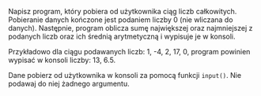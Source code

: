 Napisz program, który pobiera od użytkownika ciąg liczb całkowitych. Pobieranie danych kończone jest podaniem liczby 0 (nie wliczana do danych). Następnie, program oblicza sumę największej oraz najmniejszej z podanych liczb oraz ich średnią arytmetyczną i wypisuje je w konsoli.

Przykładowo dla ciągu podawanych liczb: 1, -4, 2, 17, 0, program powinien wypisać w konsoli liczby: 13, 6.5.
 
Dane pobierz od użytkownika w konsoli za pomocą funkcji `input()`. Nie podawaj do niej żadnego argumentu. 

